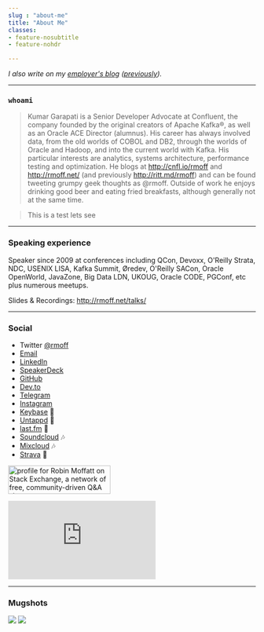 ```yaml
---
slug : "about-me"
title: "About Me"
classes:
- feature-nosubtitle
- feature-nohdr

---
```


_I also write on my [employer's blog](https://www.confluent.io/blog/author/robin/) ([previously](http://ritt.md/rmoff))._

---

### `whoami`

> Kumar Garapati is a Senior Developer Advocate at Confluent, the company founded by the original creators of Apache Kafka®, as well as an Oracle ACE Director (alumnus). His career has always involved data, from the old worlds of COBOL and DB2, through the worlds of Oracle and Hadoop, and into the current world with Kafka. His particular interests are analytics, systems architecture, performance testing and optimization. He blogs at http://cnfl.io/rmoff and http://rmoff.net/ (and previously http://ritt.md/rmoff) and can be found tweeting grumpy geek thoughts as @rmoff. Outside of work he enjoys drinking good beer and eating fried breakfasts, although generally not at the same time.
 
>This is a test lets see
--- 

### Speaking experience

Speaker since 2009 at conferences including QCon, Devoxx, O'Reilly Strata, NDC, USENIX LISA, Kafka Summit, Øredev, O'Reilly SACon, Oracle OpenWorld, JavaZone, Big Data LDN, UKOUG, Oracle CODE, PGConf, etc plus numerous meetups.

Slides & Recordings: http://rmoff.net/talks/

---

### Social

* Twitter [@rmoff](https://twitter.com/rmoff/)
* [Email](mailto:robin@rmoff.net)
* [LinkedIn](https://www.linkedin.com/in/robinmoffatt)
* [SpeakerDeck](https://speakerdeck.com/rmoff)
* [GitHub](https://github.com/rmoff)
* [Dev.to](https://dev.to/rmoff/)
* [Telegram](https://t.me/rmoff)
* [Instagram](https://www.instagram.com/rnmoffatt/)
* [Keybase](https://keybase.io/rmoff/) 🔑
* [Untappd](https://untappd.com/user/rmoff) 🍻
* [last.fm](http://www.last.fm/user/themoff) 🎵
* [Soundcloud](https://soundcloud.com/rmoff) 🎶
* [Mixcloud](https://www.mixcloud.com/rmoff/) 🎶
* [Strava](https://www.strava.com/athletes/10250052/) 🏃


<a href="https://stackexchange.com/users/142729/robin-moffatt"><img src="https://stackexchange.com/users/flair/142729.png" width="208" height="58" alt="profile for Robin Moffatt on Stack Exchange, a network of free, community-driven Q&amp;A sites" title="profile for Robin Moffatt on Stack Exchange, a network of free, community-driven Q&amp;A sites" /></a>

<iframe height='160' width='300' frameborder='0' allowtransparency='true' scrolling='no' src='https://www.strava.com/athletes/10250052/activity-summary/0fbe8f47b3fae6b562f6c9fba66b4d66492c0805'></iframe>

---

### Mugshots

![](/images/2018/05/ksldn18-01.jpg)
![](/images/2018/05/robin-moffatt-600px.jpg)